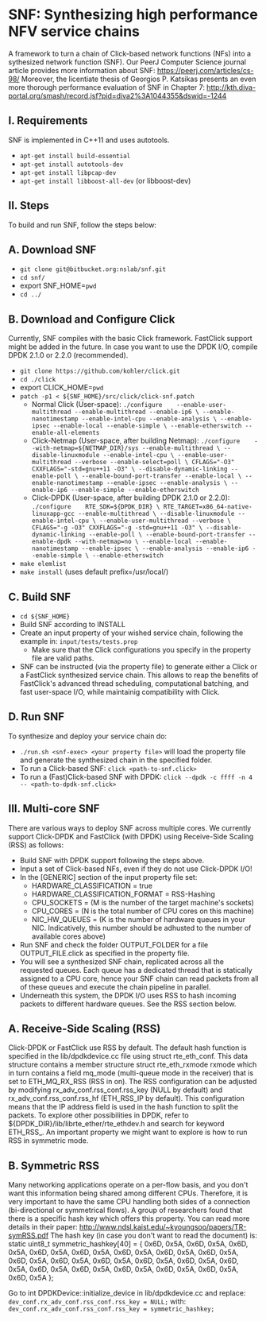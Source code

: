 SNF: Synthesizing high performance NFV service chains
=========

A framework to turn a chain of Click-based network functions (NFs) into a sythesized network function (SNF).
Our PeerJ Computer Science journal article provides more information about SNF: https://peerj.com/articles/cs-98/
Moreover, the licentiate thesis of Georgios P. Katsikas presents an even more thorough performance evaluation of SNF in Chapter 7: http://kth.diva-portal.org/smash/record.jsf?pid=diva2%3A1044355&dswid=-1244

I. Requirements
------
SNF is implemented in C++11 and uses autotools.

  * `apt-get install build-essential`
  * `apt-get install autotools-dev`
  * `apt-get install libpcap-dev`
  * `apt-get install libboost-all-dev` (or libboost-dev)

II. Steps
------
To build and run SNF, follow the steps below:

A. Download SNF
----
  * `git clone git@bitbucket.org:nslab/snf.git`
  * `cd snf/`
  * export SNF_HOME=`pwd`
  * `cd ../`

B. Download and Configure Click
----
Currently, SNF compiles with the basic Click framework. FastClick support might be added in the future.
In case you want to use the DPDK I/O, compile DPDK 2.1.0 or 2.2.0 (recommended).

  * `git clone https://github.com/kohler/click.git`
  * `cd ./click`
  * export CLICK_HOME=`pwd`
  * `patch -p1 < ${SNF_HOME}/src/click/click-snf.patch`
    * Normal Click (User-space):
		`./configure    --enable-user-multithread --enable-multithread --enable-ip6 \
				--enable-nanotimestamp --enable-intel-cpu --enable-analysis \
				--enable-ipsec --enable-local --enable-simple \
				--enable-etherswitch --enable-all-elements`
    * Click-Netmap (User-space, after building Netmap):
		`./configure    --with-netmap=${NETMAP_DIR}/sys --enable-multithread \
				--disable-linuxmodule --enable-intel-cpu \
				--enable-user-multithread --verbose --enable-select=poll \
				CFLAGS="-O3" CXXFLAGS="-std=gnu++11 -O3" \
				--disable-dynamic-linking --enable-poll \
				--enable-bound-port-transfer --enable-local \
				--enable-nanotimestamp --enable-ipsec --enable-analysis \
				--enable-ip6 --enable-simple --enable-etherswitch`
    * Click-DPDK (User-space, after building DPDK 2.1.0 or 2.2.0):
		`./configure    RTE_SDK=${DPDK_DIR} \
				RTE_TARGET=x86_64-native-linuxapp-gcc --enable-multithread \
				--disable-linuxmodule --enable-intel-cpu \
				--enable-user-multithread --verbose \
				CFLAGS="-g -O3" CXXFLAGS="-g -std=gnu++11 -O3" \
				--disable-dynamic-linking --enable-poll \
				--enable-bound-port-transfer --enable-dpdk --with-netmap=no \
				--enable-local --enable-nanotimestamp --enable-ipsec \
				--enable-analysis --enable-ip6 --enable-simple \
				--enable-etherswitch`
  * `make elemlist`
  * `make install` (uses default prefix=/usr/local/)

C. Build SNF
----
  * `cd ${SNF_HOME}`
  * Build SNF according to INSTALL
  * Create an input property of your wished service chain, following the example in: `input/tests/tests.prop`
    * Make sure that the Click configurations you specify in the property file are valid paths.
  * SNF can be instructed (via the property file) to generate either a Click or a FastClick synthesized service chain. This allows to reap the benefits of FastClick's advanced thread scheduling, computational batching, and fast user-space I/O, while maintainig compatibility with Click.

D. Run SNF
----
To synthesize and deploy your service chain do:

  * `./run.sh <snf-exec> <your property file>` will load the property file and generate the synthesized chain in the specified folder.
  * To run a Click-based SNF: `click <path-to-snf.click>`
  * To run a (Fast)Click-based SNF with DPDK: `click --dpdk -c ffff -n 4 -- <path-to-dpdk-snf.click>`

III. Multi-core SNF
------
There are various ways to deploy SNF across multiple cores. We currently support Click-DPDK and FastClick (with DPDK) using Receive-Side Scaling (RSS) as follows:

  * Build SNF with DPDK support following the steps above.
  * Input a set of Click-based NFs, even if they do not use Click-DPDK I/O!
  * In the [GENERIC] section of the input property file set:
    * HARDWARE_CLASSIFICATION = true
    * HARDWARE_CLASSIFICATION_FORMAT = RSS-Hashing
    * CPU_SOCKETS   = <M> (M is the number of the target machine's sockets)
    * CPU_CORES     = <N> (N is the total number of CPU cores on this machine)
    * NIC_HW_QUEUES = <K> (K is the number of hardware queues in your NIC. Indicatively, this number should be adhusted to the number of available cores above)
  * Run SNF and check the folder OUTPUT_FOLDER for a file OUTPUT_FILE.click as specified in the property file.
  * You will see a synthesized SNF chain, replicated across all the requested queues. Each queue has a dedicated thread that is statically assigned to a CPU core,
hence your SNF chain can read packets from all of these queues and execute the chain pipeline in parallel.
  * Underneath this system, the DPDK I/O uses RSS to hash incoming packets to different hardware queues. See the RSS section below.

A. Receive-Side Scaling (RSS)
----
Click-DPDK or FastClick use RSS by default. The default hash function is specified in the lib/dpdkdevice.cc file using struct rte_eth_conf.
This data structure contains a member structure struct rte_eth_rxmode rxmode which in turn contains a field mq_mode (multi-queue mode in the receiver) that is set to ETH_MQ_RX_RSS (RSS in on).
The RSS configuration can be adjusted by modifying rx_adv_conf.rss_conf.rss_key (NULL by default) and rx_adv_conf.rss_conf.rss_hf (ETH_RSS_IP by default).
This configuration means that the IP address field is used in the hash function to split the packets.
To explore other possibilities in DPDK, refer to ${DPDK_DIR}/lib/librte_ether/rte_ethdev.h and search for keyword ETH_RSS_.
An important property we might want to explore is how to run RSS in symmetric mode.

B. Symmetric RSS
----
Many networking applications operate on a per-flow basis, and you don't want this information being shared among different CPUs.
Therefore, it is very important to have the same CPU handling both sides of a connection (bi-directional or symmetrical flows).
A group of researchers found that there is a specific hash key which offers this property.
You can read more details in their paper: http://www.ndsl.kaist.edu/~kyoungsoo/papers/TR-symRSS.pdf
The hash key (in case you don't want to read the document) is:
static uint8_t symmetric_hashkey[40] = {
	0x6D, 0x5A, 0x6D, 0x5A, 0x6D, 0x5A, 0x6D, 0x5A, 0x6D, 0x5A, 0x6D, 0x5A, 0x6D, 0x5A, 0x6D, 0x5A, 0x6D, 0x5A, 0x6D, 0x5A,
	0x6D, 0x5A, 0x6D, 0x5A, 0x6D, 0x5A, 0x6D, 0x5A, 0x6D, 0x5A, 0x6D, 0x5A, 0x6D, 0x5A, 0x6D, 0x5A, 0x6D, 0x5A, 0x6D, 0x5A
};

Go to int DPDKDevice::initialize_device in lib/dpdkdevice.cc and replace:
	`dev_conf.rx_adv_conf.rss_conf.rss_key = NULL;`
with:
	`dev_conf.rx_adv_conf.rss_conf.rss_key = symmetric_hashkey;`
